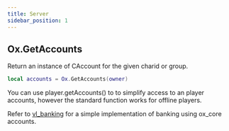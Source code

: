 ```yaml
---
title: Server
sidebar_position: 1
---
```


## Ox.GetAccounts

Return an instance of CAccount for the given charid or group.

```lua
local accounts = Ox.GetAccounts(owner)
```

You can use player.getAccounts() to to simplify access to an player accounts, however the standard function works for offline players.


Refer to [vl_banking](https://github.com/Volumed/vl_banking) for a simple implementation of banking using ox_core accounts.
